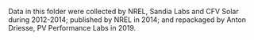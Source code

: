 Data in this folder were collected by NREL, Sandia Labs and
CFV Solar during 2012-2014; published by NREL in 2014; and
repackaged by Anton Driesse, PV Performance Labs in 2019.
